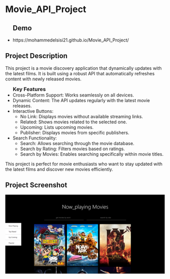 # Movie_API_Project
<ul><h2>Demo</h2>
    <li>https://mohammedelsisi21.github.io/Movie_API_Project/</li>
</ul>

<h2>Project Description</h2>
<p>This project is a movie discovery application that dynamically updates with the latest films. It is built using a robust API that automatically refreshes content with newly released movies.</p>
<ul><h3 style="padding: 0px ; margin:0px">Key Features</h3>
    <li>Cross-Platform Support: Works seamlessly on all devices.</li>
    <li>Dynamic Content: The API updates regularly with the latest movie releases.</li>
    <li>Interactive Buttons:
        <ul>
            <li>No Link: Displays movies without available streaming links.</li>
            <li>Related: Shows movies related to the selected one.</li>
            <li>Upcoming: Lists upcoming movies.</li>
            <li>Publisher: Displays movies from specific publishers.</li>
        </ul>
    </li>
    <li>Search Functionality:<ul>
        <li>Search: Allows searching through the movie database.</li>
        <li>Search by Rating: Filters movies based on ratings.</li>
        <li>Search by Movies: Enables searching specifically within movie titles.</li>
    </ul>
    </li>
</ul>

<p>This project is perfect for movie enthusiasts who want to stay updated with the latest films and discover new movies efficiently.</p>

<h2>Project Screenshot</h2>
<img src="./images/GitHub.png">